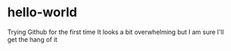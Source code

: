 # hello-world
Trying Github for the first time
It looks a bit overwhelming but I am sure I'll get the hang of it
